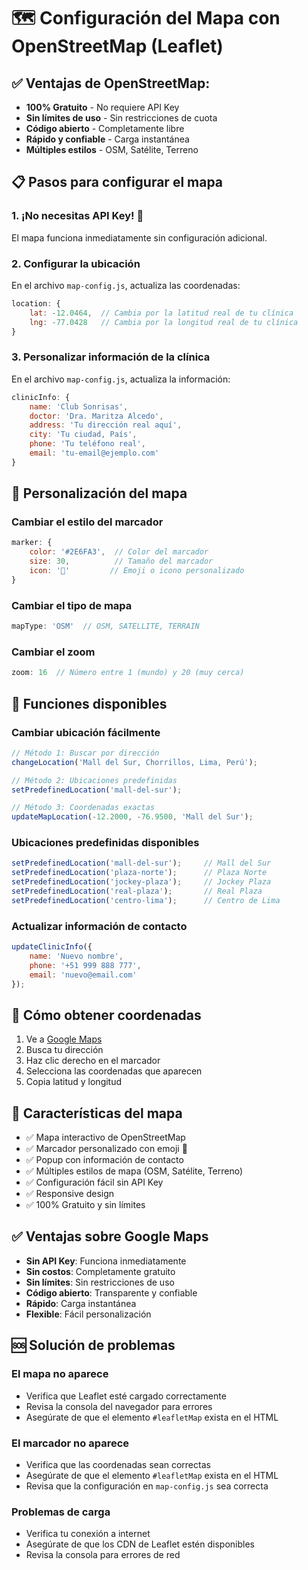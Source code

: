 # 🗺️ Configuración del Mapa con OpenStreetMap (Leaflet)

## ✅ **Ventajas de OpenStreetMap:**
- **100% Gratuito** - No requiere API Key
- **Sin límites de uso** - Sin restricciones de cuota
- **Código abierto** - Completamente libre
- **Rápido y confiable** - Carga instantánea
- **Múltiples estilos** - OSM, Satélite, Terreno

## 📋 Pasos para configurar el mapa

### 1. ¡No necesitas API Key! 🎉
El mapa funciona inmediatamente sin configuración adicional.

### 2. Configurar la ubicación
En el archivo `map-config.js`, actualiza las coordenadas:

```javascript
location: {
    lat: -12.0464,  // Cambia por la latitud real de tu clínica
    lng: -77.0428   // Cambia por la longitud real de tu clínica
}
```

### 3. Personalizar información de la clínica
En el archivo `map-config.js`, actualiza la información:

```javascript
clinicInfo: {
    name: 'Club Sonrisas',
    doctor: 'Dra. Maritza Alcedo',
    address: 'Tu dirección real aquí',
    city: 'Tu ciudad, País',
    phone: 'Tu teléfono real',
    email: 'tu-email@ejemplo.com'
}
```

## 🎨 Personalización del mapa

### Cambiar el estilo del marcador
```javascript
marker: {
    color: '#2E6FA3',  // Color del marcador
    size: 30,          // Tamaño del marcador
    icon: '🦷'         // Emoji o icono personalizado
}
```

### Cambiar el tipo de mapa
```javascript
mapType: 'OSM'  // OSM, SATELLITE, TERRAIN
```

### Cambiar el zoom
```javascript
zoom: 16  // Número entre 1 (mundo) y 20 (muy cerca)
```

## 🔧 Funciones disponibles

### Cambiar ubicación fácilmente
```javascript
// Método 1: Buscar por dirección
changeLocation('Mall del Sur, Chorrillos, Lima, Perú');

// Método 2: Ubicaciones predefinidas
setPredefinedLocation('mall-del-sur');

// Método 3: Coordenadas exactas
updateMapLocation(-12.2000, -76.9500, 'Mall del Sur');
```

### Ubicaciones predefinidas disponibles
```javascript
setPredefinedLocation('mall-del-sur');     // Mall del Sur
setPredefinedLocation('plaza-norte');      // Plaza Norte
setPredefinedLocation('jockey-plaza');     // Jockey Plaza
setPredefinedLocation('real-plaza');       // Real Plaza
setPredefinedLocation('centro-lima');      // Centro de Lima
```

### Actualizar información de contacto
```javascript
updateClinicInfo({
    name: 'Nuevo nombre',
    phone: '+51 999 888 777',
    email: 'nuevo@email.com'
});
```

## 📍 Cómo obtener coordenadas

1. Ve a [Google Maps](https://www.google.com/maps)
2. Busca tu dirección
3. Haz clic derecho en el marcador
4. Selecciona las coordenadas que aparecen
5. Copia latitud y longitud

## 🚀 Características del mapa

- ✅ Mapa interactivo de OpenStreetMap
- ✅ Marcador personalizado con emoji 🦷
- ✅ Popup con información de contacto
- ✅ Múltiples estilos de mapa (OSM, Satélite, Terreno)
- ✅ Configuración fácil sin API Key
- ✅ Responsive design
- ✅ 100% Gratuito y sin límites

## ✅ Ventajas sobre Google Maps

- **Sin API Key**: Funciona inmediatamente
- **Sin costos**: Completamente gratuito
- **Sin límites**: Sin restricciones de uso
- **Código abierto**: Transparente y confiable
- **Rápido**: Carga instantánea
- **Flexible**: Fácil personalización

## 🆘 Solución de problemas

### El mapa no aparece
- Verifica que Leaflet esté cargado correctamente
- Revisa la consola del navegador para errores
- Asegúrate de que el elemento `#leafletMap` exista en el HTML

### El marcador no aparece
- Verifica que las coordenadas sean correctas
- Asegúrate de que el elemento `#leafletMap` exista en el HTML
- Revisa que la configuración en `map-config.js` sea correcta

### Problemas de carga
- Verifica tu conexión a internet
- Asegúrate de que los CDN de Leaflet estén disponibles
- Revisa la consola para errores de red

